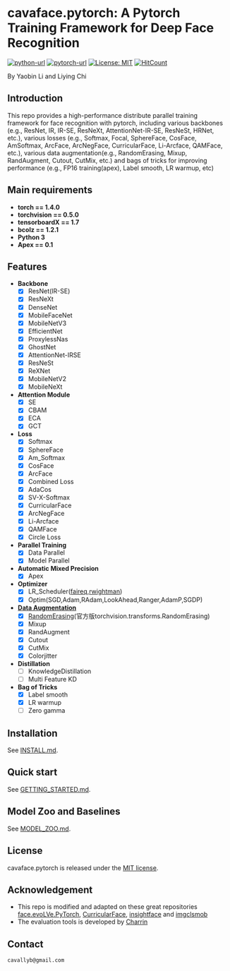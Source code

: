 # cavaface.pytorch: A Pytorch Training Framework for Deep Face Recognition

[![python-url](https://img.shields.io/badge/Python-3.x-red.svg)](https://www.python.org/)
[![pytorch-url](https://img.shields.io/badge/Pytorch-1.4-blue.svg)](https://pytorch.org/)
[![License: MIT](https://img.shields.io/badge/License-MIT-yellow.svg)](LICENSE)
[![HitCount](http://hits.dwyl.com/cavalleria/cavafacepytorch.svg)](http://hits.dwyl.com/cavalleria/cavafacepytorch)

By Yaobin Li and Liying Chi

## Introduction

This repo provides a high-performance distribute parallel training framework for face recognition with pytorch, including various backbones (e.g., ResNet, IR, IR-SE, ResNeXt, AttentionNet-IR-SE, ResNeSt, HRNet, etc.), various losses (e.g., Softmax, Focal, SphereFace, CosFace, AmSoftmax, ArcFace, ArcNegFace, CurricularFace, Li-Arcface, QAMFace, etc.), various data augmentation(e.g., RandomErasing, Mixup, RandAugment, Cutout, CutMix, etc.) and bags of tricks for improving performance (e.g., FP16 training(apex), Label smooth, LR warmup, etc)

## Main requirements

* **torch == 1.4.0**
* **torchvision == 0.5.0**
* **tensorboardX == 1.7**
* **bcolz == 1.2.1**
* **Python 3**
* **Apex == 0.1**

## Features

* **Backbone**
  * [x] ResNet(IR-SE)
  * [x] ResNeXt
  * [x] DenseNet
  * [x] MobileFaceNet
  * [x] MobileNetV3
  * [x] EfficientNet
  * [x] ProxylessNas
  * [x] GhostNet
  * [x] AttentionNet-IRSE
  * [x] ResNeSt
  * [x] ReXNet
  * [x] MobileNetV2
  * [x] MobileNeXt
* **Attention Module**
  * [x] SE
  * [x] CBAM
  * [x] ECA
  * [x] GCT
* **Loss**
  * [x] Softmax
  * [x] SphereFace
  * [x] Am_Softmax
  * [x] CosFace
  * [x] ArcFace
  * [x] Combined Loss
  * [x] AdaCos
  * [x] SV-X-Softmax
  * [x] CurricularFace
  * [x] ArcNegFace
  * [x] Li-Arcface
  * [x] QAMFace
  * [x] Circle Loss 
* **Parallel Training**
  * [x] Data Parallel
  * [x] Model Parallel
* **Automatic Mixed Precision**
  * [x] Apex
* **Optimizer**
  * [x] LR_Scheduler([faireq](https://github.com/pytorch/fairseq/tree/master/fairseq/optim/lr_scheduler),[rwightman](https://github.com/rwightman/pytorch-image-models/tree/master/timm/scheduler))
  * [x] Optim(SGD,Adam,RAdam,LookAhead,Ranger,AdamP,SGDP)
* **[Data Augmentation](https://github.com/albumentations-team/albumentations)**
  * [x] [RandomErasing](https://github.com/zhunzhong07/Random-Erasing/blob/master/transforms.py)(官方版torchvision.transforms.RandomErasing)
  * [x] Mixup
  * [x] RandAugment
  * [x] Cutout
  * [x] CutMix
  * [x] Colorjitter 
* **Distillation**
  * [ ] KnowledgeDistillation
  * [ ] Multi Feature KD
* **Bag of Tricks**
  * [x] Label smooth
  * [x] LR warmup
  * [ ] Zero gamma

## Installation

See [INSTALL.md](https://github.com/cavalleria/cavaface.pytorch/blob/master/INSTALL.md).

## Quick start

See [GETTING_STARTED.md](https://github.com/cavalleria/cavaface.pytorch/blob/master/GETTING_STARTED.md).

## Model Zoo and Baselines

See [MODEL_ZOO.md](https://github.com/cavalleria/cavaface.pytorch/blob/master/MODEL_ZOO.md).

## License

cavaface.pytorch is released under the [MIT license](https://github.com/cavalleria/cavaface.pytorch/blob/master/LICENSE).

## Acknowledgement

* This repo is modified and adapted on these great repositories [face.evoLVe.PyTorch](https://github.com/ZhaoJ9014/face.evoLVe.PyTorch), [CurricularFace](https://github.com/HuangYG123/CurricularFace), [insightface](https://github.com/deepinsight/insightface) and [imgclsmob](https://github.com/osmr/imgclsmob/)
* The evaluation tools is developed by [Charrin](https://github.com/Charrin)

## Contact

```markdown
cavallyb@gmail.com
```
